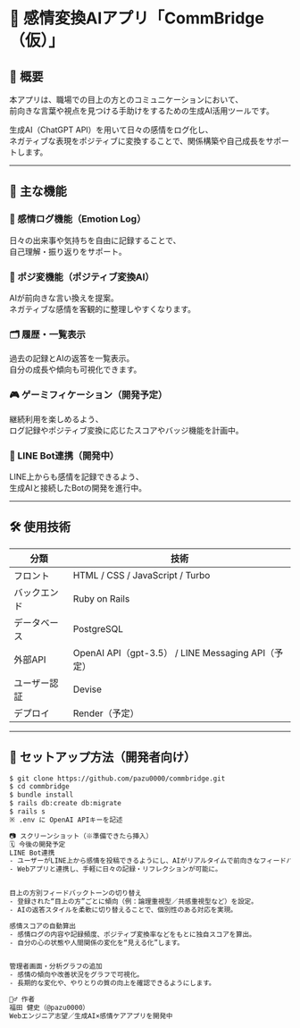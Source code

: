 
# 🤖 感情変換AIアプリ「CommBridge（仮）」

## 📌 概要

本アプリは、職場での目上の方とのコミュニケーションにおいて、  
前向きな言葉や視点を見つける手助けをするための生成AI活用ツールです。

生成AI（ChatGPT API）を用いて日々の感情をログ化し、  
ネガティブな表現をポジティブに変換することで、関係構築や自己成長をサポートします。

---

## 🧩 主な機能

### 🌈 感情ログ機能（Emotion Log）
日々の出来事や気持ちを自由に記録することで、  
自己理解・振り返りをサポート。

### 💬 ポジ変機能（ポジティブ変換AI）
AIが前向きな言い換えを提案。  
ネガティブな感情を客観的に整理しやすくなります。

### 🗂 履歴・一覧表示
過去の記録とAIの返答を一覧表示。  
自分の成長や傾向も可視化できます。

### 🎮 ゲーミフィケーション（開発予定）
継続利用を楽しめるよう、  
ログ記録やポジティブ変換に応じたスコアやバッジ機能を計画中。

### 🤖 LINE Bot連携（開発中）
LINE上からも感情を記録できるよう、  
生成AIと接続したBotの開発を進行中。

---

## 🛠 使用技術

| 分類 | 技術 |
|------|------|
| フロント | HTML / CSS / JavaScript / Turbo |
| バックエンド | Ruby on Rails |
| データベース | PostgreSQL |
| 外部API | OpenAI API（gpt-3.5） / LINE Messaging API（予定） |
| ユーザー認証 | Devise |
| デプロイ | Render（予定） |

---

## 🚀 セットアップ方法（開発者向け）

```bash
$ git clone https://github.com/pazu0000/commbridge.git
$ cd commbridge
$ bundle install
$ rails db:create db:migrate
$ rails s
※ .env に OpenAI APIキーを記述

📷 スクリーンショット（※準備できたら挿入）
🗓 今後の開発予定
LINE Bot連携
- ユーザーがLINE上から感情を投稿できるようにし、AIがリアルタイムで前向きなフィードバックを返す仕組みを構築。
- Webアプリと連携し、手軽に日々の記録・リフレクションが可能に。


目上の方別フィードバックトーンの切り替え
- 登録された“目上の方”ごとに傾向（例：論理重視型／共感重視型など）を設定。
- AIの返答スタイルを柔軟に切り替えることで、個別性のある対応を実現。

感情スコアの自動算出
- 感情ログの内容や記録頻度、ポジティブ変換率などをもとに独自スコアを算出。
- 自分の心の状態や人間関係の変化を“見える化”します。


管理者画面・分析グラフの追加
- 感情の傾向や改善状況をグラフで可視化。
- 長期的な変化や、やりとりの質の向上を確認できるようにします。

🙋‍♂️ 作者
福田 健史（@pazu0000）
Webエンジニア志望／生成AI×感情ケアアプリを開発中


